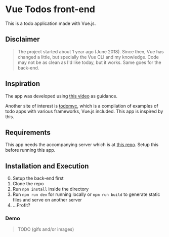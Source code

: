 # Vue Todos front-end

This is a todo application made with Vue.js.

## Disclaimer

> The project started about 1 year ago (June 2018). Since then, Vue has changed a little, but specially the Vue CLI and my knowledge. Code may not be as clean as I'd like today, but it works. Same goes for the back-end.

## Inspiration

The app was developed using [this video](https://www.youtube.com/playlist?list=PLEhEHUEU3x5q-xB1On4CsLPts0-rZ9oos) as guidance.

Another site of interest is [todomvc](http://todomvc.com/), which is a compilation of examples of todo apps with various frameworks, Vue.js included. This app is inspired by this.

## Requirements

This app needs the accompanying server which is at [this repo](https://github.com/Maikuh/todo-vue-api). Setup this before running this app.

## Installation and Execution

0. Setup the back-end first
1. Clone the repo
1. Run `npm install` inside the directory
1. Run `npm run dev` for running locally or `npm run build` to generate static files and serve on another server
1. ...Profit?

### Demo

> TODO (gifs and/or images)
